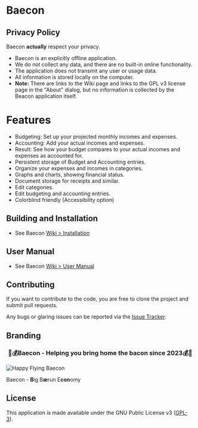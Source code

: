 # Baecon

## Privacy Policy

Baecon **actually** respect your privacy. 

- Baecon is an explicitly offline application.
- We do not collect any data, and there are no built-in online functionality.
- The application does not transmit any user or usage data.
- All information is stored locally on the computer.
- **Note:** There are links to the Wiki page and links to the GPL v3 license page in the "About" dialog, but no information is collected by the Beacon application itself.


# Features

- Budgeting: Set up your projected monthly incomes and expenses.
- Accounting: Add your actual incomes and expenses.
- Result: See how your budget compares to your actual incomes and expenses as accounted for.
- Persistent storage of Budget and Accounting entries.
- Organize your expenses and incomes in categories.
- Graphs and charts, showing financial status.
- Document storage for receipts and similar.
- Edit categories.
- Edit budgeting and accounting entries.
- Colorblind friendly (Accessibility option)


## Building and Installation

- See Baecon [Wiki > Installation](https://gitlab.stud.idi.ntnu.no/team_01-idatt1002/project-assignment-idatt1002-y2023_spring-t01/-/wikis/Installation-Manual)

## User Manual

- See Baecon [Wiki > User Manual](https://gitlab.stud.idi.ntnu.no/team_01-idatt1002/project-assignment-idatt1002-y2023_spring-t01/-/wikis/User-Manual)

## Contributing

If you want to contribute to the code, you are free to clone the project and submit pull requests.

Any bugs or glaring issues can be reported via the [Issue Tracker](https://gitlab.stud.idi.ntnu.no/team_01-idatt1002/project-assignment-idatt1002-y2023_spring-t01/-/issues).

## Branding

### <p style="text-align: center;">🥓💰Baecon - Helping you bring home the bacon since 2023💰🥓</p>

![Happy Flying Baecon](logo/logo-transparent-title-01.png#center)

Baecon - **B**ig B**æ**run E**con**omy

## License

This application is made available under the GNU Public License v3 ([GPL-3](https://www.gnu.org/licenses/gpl-3.0.en.html)).
